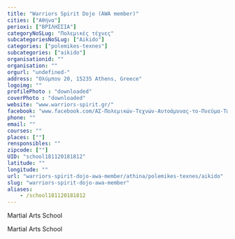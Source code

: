 ```yaml
---
title: "Warriors Spirit Dojo (AWA member)"
cities: ["Αθήνα"]
perioxi: ["ΒΡΙΛΗΣΣΙΑ"]
categoryNoSLug: "Πολεμικές τέχνες"
subcategoriesNoSLug: ["Aikido"]
categories: ["polemikes-texnes"]
subcategories: ["aikido"]
organisationid: ""
organisation: ""
orgurl: "undefined-"
address: "Ολύμπου 20, 15235 Athens, Greece"
logoimg: ""
profilePhoto : "downloaded"
coverPhoto : "downloaded"
website: "www.warriors-spirit.gr/"
facebook: "www.facebook.com/ΑΣ-Πολεμικών-Τεχνών-Αυτοάμυνας-το-Πνεύμα-Των-Πολεμιστών-173789719374914"
phone: ""
email: ""
courses: ""
places: [""]
rensponsibles: ""
zipcode: [""]
UID: "school181120181812"
latitude: ""
longitude: ""
url: "warriors-spirit-dojo-awa-member/athina/polemikes-texnes/aikido"
slug: "warriors-spirit-dojo-awa-member"
aliases:
    - /school181120181812
---
```



Martial Arts School

Martial Arts School
